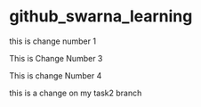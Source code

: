 # github_swarna_learning

this is change number 1

This is Change Number 3

This is change Number 4

this is a change on my task2 branch